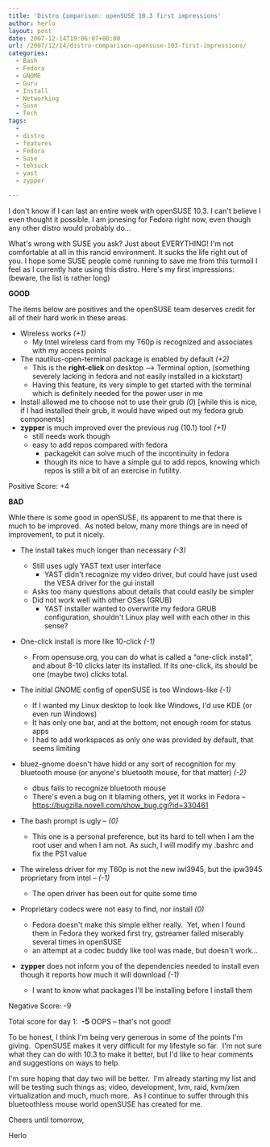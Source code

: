 ```yaml
---
title: 'Distro Comparison: openSUSE 10.3 first impressions'
author: herlo
layout: post
date: 2007-12-14T19:06:07+00:00
url: /2007/12/14/distro-comparison-opensuse-103-first-impressions/
categories:
  - Bash
  - Fedora
  - GNOME
  - Guru
  - Install
  - Networking
  - Suse
  - Tech
tags:
  - 
  - distro
  - features
  - Fedora
  - Suse
  - tehsuck
  - yast
  - zypper

---
```

I don't know if I can last an entire week with openSUSE 10.3. I can't believe I even thought it possible. I am jonesing for Fedora right now, even though any other distro would probably do&#8230;

What's wrong with SUSE you ask? Just about EVERYTHING! I'm not comfortable at all in this rancid environment. It sucks the life right out of you. I hope some SUSE people come running to save me from this turmoil I feel as I currently hate using this distro. Here's my first impressions: (beware, the list is rather long)

**GOOD**

The items below are positives and the openSUSE team deserves credit for all of their hard work in these areas.

  * Wireless works _(+1)_ 
      * My Intel wireless card from my T60p is recognized and associates with my access points
  * The nautilus-open-terminal package is enabled by default _(+2)_ 
      * This is the **right-click** on desktop –> Terminal option, (something severely lacking in fedora and not easily installed in a kickstart)
      * Having this feature, its very simple to get started with the terminal which is definitely needed for the power user in me
  * Install allowed me to choose not to use their grub _(0_) [while this is nice, if I had installed their grub, it would have wiped out my fedora grub components]
  * **zypper** is much improved over the previous rug (10.1) tool _(+1)_ 
      * still needs work though
      * easy to add repos compared with fedora 
          * packagekit can solve much of the incontinuity in fedora
          * though its nice to have a simple gui to add repos, knowing which repos is still a bit of an exercise in futility.

Positive Score: +4

**BAD**

Whle there is some good in openSUSE, its apparent to me that there is much to be improved.  As noted below, many more things are in need of improvement, to put it nicely.

  * The install takes much longer than necessary _(-3)_ 
      * Still uses ugly YAST text user interface 
          * YAST didn't recognize my video driver, but could have just used the VESA driver for the gui install
      * Asks too many questions about details that could easily be simpler
      * Did not work well with other OSes (GRUB) 
          * YAST installer wanted to overwrite my fedora GRUB configuration, shouldn't Linux play well with each other in this sense?
  * One-click install is more like 10-click _(-1)_ 
      * From opensuse.org, you can do what is called a &#8220;one-click install&#8221;, and about 8-10 clicks later its installed. If its one-click, its should be one (maybe two) clicks total.
  * The initial GNOME config of openSUSE is too Windows-like _(-1)_ 
      * If I wanted my Linux desktop to look like Windows, I'd use KDE (or even run Windows)
      * It has only one bar, and at the bottom, not enough room for status apps
      * I had to add workspaces as only one was provided by default, that seems limiting
  * bluez-gnome doesn't have hidd or any sort of recognition for my bluetooth mouse (or anyone's bluetooth mouse, for that matter) _(-2)_ 
      * dbus fails to recognize bluetooth mouse
      * There's even a bug on it blaming others, yet it works in Fedora – <a href="https://bugzilla.novell.com/show_bug.cgi?id=330461" target="_blank">https://bugzilla.novell.com/show_bug.cgi?id=330461</a>
  * The bash prompt is ugly – _(0)_ 
      * This one is a personal preference, but its hard to tell when I am the root user and when I am not. As such, I will modify my .bashrc and fix the PS1 value
  * The wireless driver for my T60p is not the new iwl3945, but the ipw3945 proprietary from intel – _(-1)_ 
      * The open driver has been out for quite some time 
        
  * Proprietary codecs were not easy to find, nor install _(0)_ 
      * Fedora doesn't make this simple either really.  Yet, when I found them in Fedora they worked first try, gstreamer failed miserably several times in openSUSE
      * an attempt at a codec buddy like tool was made, but doesn't work&#8230;
  * **zypper** does not inform you of the dependencies needed to install even though it reports how much it will download _(-1)_ 
      * I want to know what packages I'll be installing before I install them

Negative Score: -9

Total score for day 1:  **-5** OOPS – that's not good!

To be honest, I think I'm being very generous in some of the points I'm giving.  OpenSUSE makes it very difficult for my lifestyle so far.  I'm not sure what they can do with 10.3 to make it better, but I'd like to hear comments and suggestions on ways to help.

I'm sure hoping that day two will be better.  I'm already starting my list and will be testing such things as; video, development, lvm, raid, kvm/xen virtualization and much, much more.  As I continue to suffer through this bluetoothless mouse world openSUSE has created for me.

Cheers until tomorrow,

Herlo